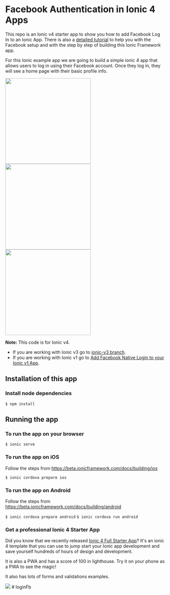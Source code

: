 # Facebook Authentication in Ionic 4 Apps

This repo is an Ionic v4 starter app to show you how to add Facebook Log In to an Ionic App. There is also a [detailed tutorial](https://ionicthemes.com/tutorials/about/facebook-authentication-in-ionic3-apps) to help you with the Facebook setup and with the step by step of building this Ionic Framework app.


For this Ionic example app we are going to build a simple ionic 4 app that allows users to log in using their Facebook account. Once they log in, they will see a home page with their basic profile info.

<div>
<img src="https://s3-us-west-2.amazonaws.com/ionicthemes/tutorials/screenshots/facebook-login/ionic4/ionic4-facebook-login.jpeg" width="270">
<img src="https://s3-us-west-2.amazonaws.com/ionicthemes/tutorials/screenshots/facebook-login/ionic4/ionic4-fb-login.jpeg" width="270">
<img src="https://s3-us-west-2.amazonaws.com/ionicthemes/tutorials/screenshots/facebook-login/ionic4/ionic4-social-login.png" width="270">
</div>

**Note:** This code is for Ionic v4.
- If you are working with Ionic v3 go to [ionic-v3 branch](https://github.com/ionicthemes/ionic3-facebook-login/tree/master/ionic-v3).
- If you are working with Ionic v1 go to [Add Facebook Native Login to your Ionic v1 App](https://ionicthemes.com/tutorials/about/native-facebook-login-with-ionic-framework).



## Installation of this app

### Install node dependencies
`$ npm install`


## Running the app

### To run the app on your browser
`$ ionic serve`

### To run the app on iOS
Follow the steps from https://beta.ionicframework.com/docs/building/ios

`$ ionic cordova prepare ios`

### To run the app on Android
Follow the steps from https://beta.ionicframework.com/docs/building/android

`$ ionic cordova prepare android`
`$ ionic cordova run android`


### Get a professional Ionic 4 Starter App
Did you know that we recently released [Ionic 4 Full Starter App](https://ionicthemes.com/product/ionic4-full-starter-app)? It's an ionic 4 template that you can use to jump start your Ionic app development and save yourself hundreds of hours of design and development.

It is also a PWA and has a score of 100 in lighthouse. Try it on your phone as a PWA to see the magic!

It also has lots of forms and validations examples.

<img src="https://s3-us-west-2.amazonaws.com/ionicthemes/cover_images/redesign/ionic4-full-starter-app.jpg"/>
# loginFb
